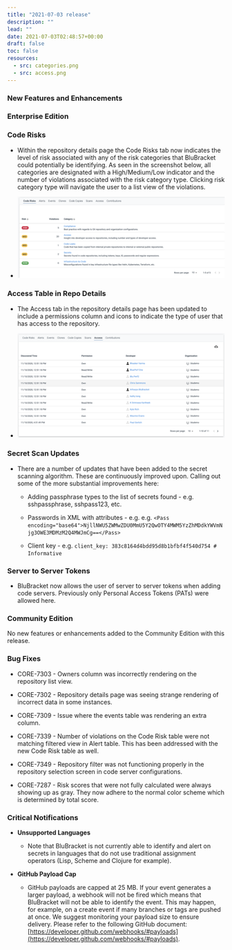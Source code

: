 ```yaml
---
title: "2021-07-03 release"
description: ""
lead: ""
date: 2021-07-03T02:48:57+00:00
draft: false
toc: false
resources:
  - src: categories.png
  - src: access.png
---
```


### New Features and Enhancements

### Enterprise Edition

### Code Risks

* Within the repository details page the Code Risks tab now indicates the level of risk associated with any of the risk categories that BluBracket could potentially be identifying. As seen in the screenshot below, all categories are designated with a High/Medium/Low indicator and the number of violations associated with the risk category type. Clicking risk category type will navigate the user to a list view of the violations.

* ![BluBracket risk categories](categories.png)

### Access Table in Repo Details

* The Access tab in the repository details page has been updated to include a permissions column and icons to indicate the type of user that has access to the repository.

* ![BluBracket access report](access.png)

### Secret Scan Updates

* There are a number of updates that have been added to the secret scanning algorithm. These are continuously improved upon. Calling out some of the more substantial improvements here:

  * Adding passphrase types to the list of secrets found - e.g. sshpassphrase, sshpass123, etc.

  * Passwords in XML with attributes - e.g. e.g. `<Pass encoding="base64">NjllNWU5ZWMwZDU0MmU5Y2QwOTY4MWM5YzZhMDdkYWVmNjg3OWE3MDMzM2Q4MWJmCg==</Pass>`

  * Client key - e.g. `client_key: 383c8164d4bdd95d8b1bfbf4f540d754 # Informative`

### Server to Server Tokens

* BluBracket now allows the user of server to server tokens when adding code servers. Previously only Personal Access Tokens (PATs) were allowed here.

### Community Edition

No new features or enhancements added to the Community Edition with this release.

### Bug Fixes

* CORE-7303 - Owners column was incorrectly rendering on the repository list view.

* CORE-7302 - Repository details page was seeing strange rendering of incorrect data in some instances.

* CORE-7309 - Issue where the events table was rendering an extra column.

* CORE-7339 - Number of violations on the Code Risk table were not matching filtered view in Alert table. This has been addressed with the new Code Risk table as well.

* CORE-7349 - Repository filter was not functioning properly in the repository selection screen in code server configurations.

* CORE-7287 - Risk scores that were not fully calculated were always showing up as gray. They now adhere to the normal color scheme which is determined by total score.

### Critical Notifications

* **Unsupported Languages**

  * Note that BluBracket is not currently able to identify and alert on secrets in languages that do not use traditional assignment operators (Lisp, Scheme and Clojure for example).

* **GitHub Payload Cap**

  * GitHub payloads are capped at 25 MB. If your event generates a larger payload, a webhook will not be fired which means that BluBracket will not be able to identify the event. This may happen, for example, on a create event if many branches or tags are pushed at once. We suggest monitoring your payload size to ensure delivery. Please refer to the following GitHub document: [https://developer.github.com/webhooks/#payloads](https://developer.github.com/webhooks/#payloads).

